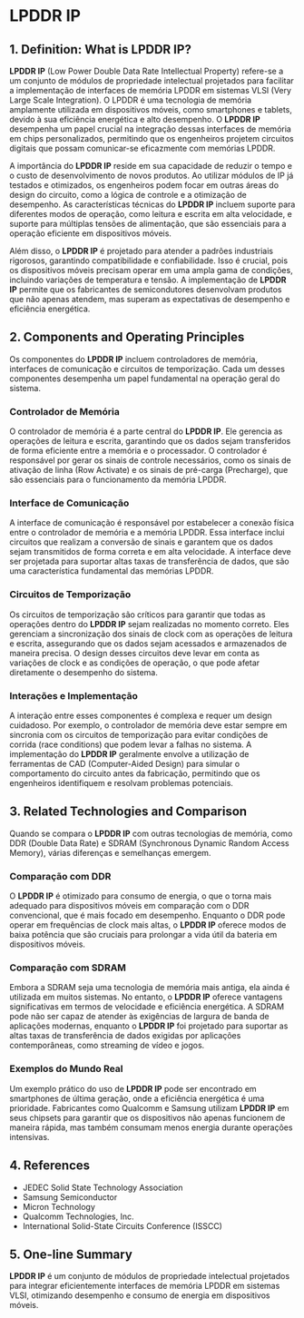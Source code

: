 # LPDDR IP

## 1. Definition: What is **LPDDR IP**?
**LPDDR IP** (Low Power Double Data Rate Intellectual Property) refere-se a um conjunto de módulos de propriedade intelectual projetados para facilitar a implementação de interfaces de memória LPDDR em sistemas VLSI (Very Large Scale Integration). O LPDDR é uma tecnologia de memória amplamente utilizada em dispositivos móveis, como smartphones e tablets, devido à sua eficiência energética e alto desempenho. O **LPDDR IP** desempenha um papel crucial na integração dessas interfaces de memória em chips personalizados, permitindo que os engenheiros projetem circuitos digitais que possam comunicar-se eficazmente com memórias LPDDR.

A importância do **LPDDR IP** reside em sua capacidade de reduzir o tempo e o custo de desenvolvimento de novos produtos. Ao utilizar módulos de IP já testados e otimizados, os engenheiros podem focar em outras áreas do design do circuito, como a lógica de controle e a otimização de desempenho. As características técnicas do **LPDDR IP** incluem suporte para diferentes modos de operação, como leitura e escrita em alta velocidade, e suporte para múltiplas tensões de alimentação, que são essenciais para a operação eficiente em dispositivos móveis.

Além disso, o **LPDDR IP** é projetado para atender a padrões industriais rigorosos, garantindo compatibilidade e confiabilidade. Isso é crucial, pois os dispositivos móveis precisam operar em uma ampla gama de condições, incluindo variações de temperatura e tensão. A implementação de **LPDDR IP** permite que os fabricantes de semicondutores desenvolvam produtos que não apenas atendem, mas superam as expectativas de desempenho e eficiência energética.

## 2. Components and Operating Principles
Os componentes do **LPDDR IP** incluem controladores de memória, interfaces de comunicação e circuitos de temporização. Cada um desses componentes desempenha um papel fundamental na operação geral do sistema.

### Controlador de Memória
O controlador de memória é a parte central do **LPDDR IP**. Ele gerencia as operações de leitura e escrita, garantindo que os dados sejam transferidos de forma eficiente entre a memória e o processador. O controlador é responsável por gerar os sinais de controle necessários, como os sinais de ativação de linha (Row Activate) e os sinais de pré-carga (Precharge), que são essenciais para o funcionamento da memória LPDDR.

### Interface de Comunicação
A interface de comunicação é responsável por estabelecer a conexão física entre o controlador de memória e a memória LPDDR. Essa interface inclui circuitos que realizam a conversão de sinais e garantem que os dados sejam transmitidos de forma correta e em alta velocidade. A interface deve ser projetada para suportar altas taxas de transferência de dados, que são uma característica fundamental das memórias LPDDR.

### Circuitos de Temporização
Os circuitos de temporização são críticos para garantir que todas as operações dentro do **LPDDR IP** sejam realizadas no momento correto. Eles gerenciam a sincronização dos sinais de clock com as operações de leitura e escrita, assegurando que os dados sejam acessados e armazenados de maneira precisa. O design desses circuitos deve levar em conta as variações de clock e as condições de operação, o que pode afetar diretamente o desempenho do sistema.

### Interações e Implementação
A interação entre esses componentes é complexa e requer um design cuidadoso. Por exemplo, o controlador de memória deve estar sempre em sincronia com os circuitos de temporização para evitar condições de corrida (race conditions) que podem levar a falhas no sistema. A implementação do **LPDDR IP** geralmente envolve a utilização de ferramentas de CAD (Computer-Aided Design) para simular o comportamento do circuito antes da fabricação, permitindo que os engenheiros identifiquem e resolvam problemas potenciais.

## 3. Related Technologies and Comparison
Quando se compara o **LPDDR IP** com outras tecnologias de memória, como DDR (Double Data Rate) e SDRAM (Synchronous Dynamic Random Access Memory), várias diferenças e semelhanças emergem. 

### Comparação com DDR
O **LPDDR IP** é otimizado para consumo de energia, o que o torna mais adequado para dispositivos móveis em comparação com o DDR convencional, que é mais focado em desempenho. Enquanto o DDR pode operar em frequências de clock mais altas, o **LPDDR IP** oferece modos de baixa potência que são cruciais para prolongar a vida útil da bateria em dispositivos móveis.

### Comparação com SDRAM
Embora a SDRAM seja uma tecnologia de memória mais antiga, ela ainda é utilizada em muitos sistemas. No entanto, o **LPDDR IP** oferece vantagens significativas em termos de velocidade e eficiência energética. A SDRAM pode não ser capaz de atender às exigências de largura de banda de aplicações modernas, enquanto o **LPDDR IP** foi projetado para suportar as altas taxas de transferência de dados exigidas por aplicações contemporâneas, como streaming de vídeo e jogos.

### Exemplos do Mundo Real
Um exemplo prático do uso de **LPDDR IP** pode ser encontrado em smartphones de última geração, onde a eficiência energética é uma prioridade. Fabricantes como Qualcomm e Samsung utilizam **LPDDR IP** em seus chipsets para garantir que os dispositivos não apenas funcionem de maneira rápida, mas também consumam menos energia durante operações intensivas.

## 4. References
- JEDEC Solid State Technology Association
- Samsung Semiconductor
- Micron Technology
- Qualcomm Technologies, Inc.
- International Solid-State Circuits Conference (ISSCC)

## 5. One-line Summary
**LPDDR IP** é um conjunto de módulos de propriedade intelectual projetados para integrar eficientemente interfaces de memória LPDDR em sistemas VLSI, otimizando desempenho e consumo de energia em dispositivos móveis.